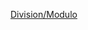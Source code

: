 [Division/Modulo](https://docs.google.com/presentation/d/1XTcnPznRKlTW-8vT2emM-KDUYy5ByO-e07VX96v81O4)